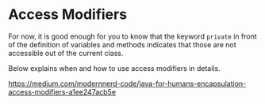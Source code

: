 # Access Modifiers

For now, it is good enough for you to know that the keyword `private` in front of the definition of variables and methods indicates that those are not accessible out of the current class.

Below explains when and how to use access modifiers in details.

https://medium.com/modernnerd-code/java-for-humans-encapsulation-access-modifiers-a1ee247acb5e

